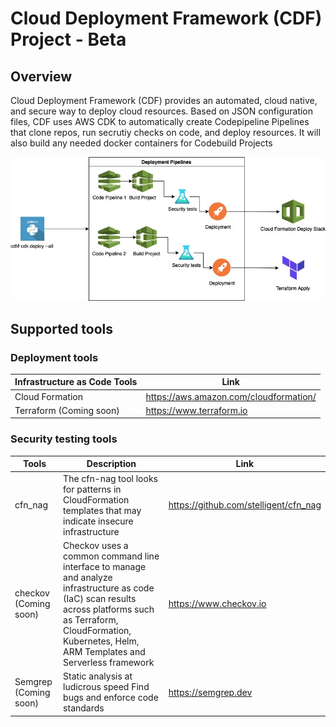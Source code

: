 # Cloud Deployment Framework (CDF) Project - Beta
## Overview
Cloud Deployment Framework (CDF) provides an automated, cloud native, and secure way to deploy cloud resources. 
Based on JSON configuration files, CDF uses AWS CDK to automatically create Codepipeline Pipelines that clone repos, run secrutiy checks on code, and deploy resources. It will also build any needed docker containers for Codebuild Projects

![alt text](https://github.com/Ahmed-AG/cdf/blob/v0-1/cdf.jpg?raw=true)

## Supported tools
### Deployment tools
Infrastructure as Code Tools  | Link |
--- | --- |
Cloud Formation | https://aws.amazon.com/cloudformation/
Terraform (Coming soon) | https://www.terraform.io

### Security testing tools
Tools | Description | Link |
--- | --- | --- |
cfn_nag | The cfn-nag tool looks for patterns in CloudFormation templates that may indicate insecure infrastructure | https://github.com/stelligent/cfn_nag
checkov (Coming soon) | Checkov uses a common command line interface to manage and analyze infrastructure as code (IaC) scan results across platforms such as Terraform, CloudFormation, Kubernetes, Helm, ARM Templates and Serverless framework | https://www.checkov.io
Semgrep (Coming soon) | Static analysis at ludicrous speed Find bugs and enforce code standards | https://semgrep.dev
